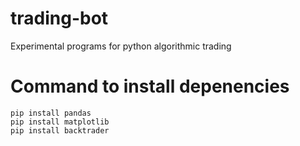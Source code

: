 # trading-bot
Experimental programs for python algorithmic trading

# Command to install depenencies
```
pip install pandas
pip install matplotlib
pip install backtrader

```
